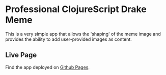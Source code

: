  # Professional ClojureScript Drake Meme

 This is a very simple app that allows the 'shaping' of the meme image
 and provides the ability to add user-provided images as content.

 ## Live Page

 Find the app deployed on [Github Pages](https://aurmer.github.io/pro-cljs-drake-meme/).
